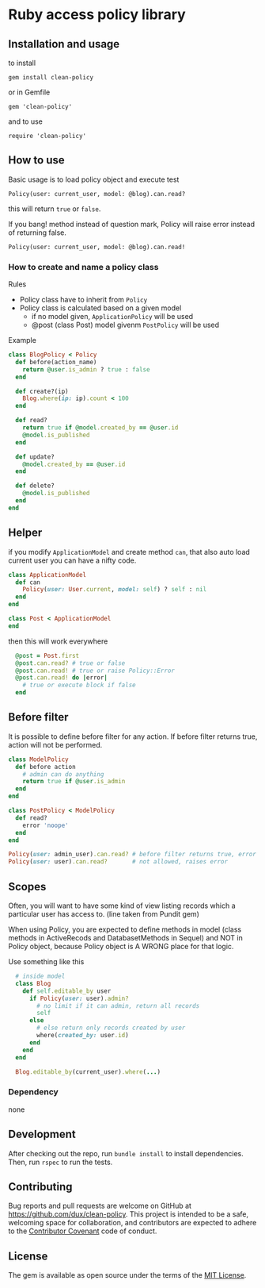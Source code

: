 # Ruby access policy library

## Installation and usage

to install

`gem install clean-policy`

or in Gemfile

`gem 'clean-policy'`

and to use

`require 'clean-policy'`

## How to use

Basic usage is to load policy object and execute test

`Policy(user: current_user, model: @blog).can.read?`

this will return `true` or `false`.

If you bang! method instead of question mark, Policy will raise error instead of returning false.

`Policy(user: current_user, model: @blog).can.read!`

### How to create and name a policy class

Rules

* Policy class have to inherit from `Policy`
* Policy class is calculated based on a given model
  * if no model given, `ApplicationPolicy` will be used
  * @post (class Post) model givenm `PostPolicy` will be used

Example

```ruby
class BlogPolicy < Policy
  def before(action_name)
    return @user.is_admin ? true : false
  end

  def create?(ip)
    Blog.where(ip: ip).count < 100
  end

  def read?
    return true if @model.created_by == @user.id
    @model.is_published
  end

  def update?
    @model.created_by == @user.id
  end

  def delete?
    @model.is_published
  end
end
```

## Helper

if you modify `ApplicationModel` and create method `can`, that also auto load current user you can have a nifty code.

```ruby
class ApplicationModel
  def can
    Policy(user: User.current, model: self) ? self : nil
  end
end

class Post < ApplicationModel
end
```

then this will work everywhere

```ruby
  @post = Post.first
  @post.can.read? # true or false
  @post.can.read! # true or raise Policy::Error
  @post.can.read! do |error|
    # true or execute block if false
  end
```

## Before filter

It is possible to define before filter for any action. If before filter returns true, action will not be performed.

```ruby
class ModelPolicy
  def before action
    # admin can do anything
    return true if @user.is_admin
  end
end

class PostPolicy < ModelPolicy
  def read?
    error 'noope'
  end
end

Policy(user: admin_user).can.read? # before filter returns true, error is never called
Policy(user: user).can.read?       # not allowed, raises error
```

## Scopes

Often, you will want to have some kind of view listing records which a particular user has access to. (line taken from Pundit gem)

When using Policy, you are expected to define methods in model (class methods in ActiveRecods and DatabasetMethods in Sequel)
and NOT in Policy object, because Policy object is A WRONG place for that logic.

Use something like this

```ruby
  # inside model
  class Blog
    def self.editable_by user
      if Policy(user: user).admin?
        # no limit if it can admin, return all records
        self
      else
        # else return only records created by user
        where(created_by: user.id)
      end
    end
  end

  Blog.editable_by(current_user).where(...)
```

### Dependency

none

## Development

After checking out the repo, run `bundle install` to install dependencies. Then, run `rspec` to run the tests.

## Contributing

Bug reports and pull requests are welcome on GitHub at https://github.com/dux/clean-policy.
This project is intended to be a safe, welcoming space for collaboration, and contributors are expected to adhere to the
[Contributor Covenant](http://contributor-covenant.org) code of conduct.

## License

The gem is available as open source under the terms of the [MIT License](https://opensource.org/licenses/MIT).
